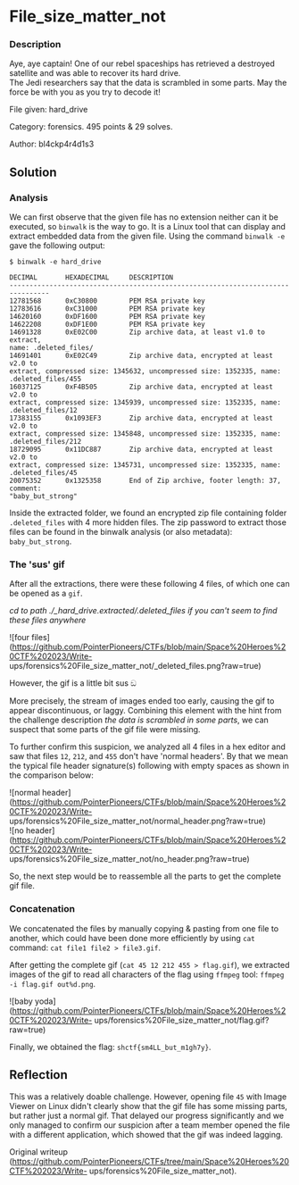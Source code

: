# File_size_matter_not

### Description  
Aye, aye captain! One of our rebel spaceships has retrieved a destroyed
satellite and was able to recover its hard drive.  
The Jedi researchers say that the data is scrambled in some parts. May the
force be with you as you try to decode it!

File given: hard_drive

Category: forensics. 495 points & 29 solves.

Author: bl4ckp4r4d1s3

## Solution

### Analysis  
We can first observe that the given file has no extension neither can it be
executed, so `binwalk` is the way to go. It is a Linux tool that can display
and extract embedded data from the given file. Using the command `binwalk -e`
gave the following output:

```  
$ binwalk -e hard_drive

DECIMAL       HEXADECIMAL     DESCRIPTION  
--------------------------------------------------------------------------------  
12781568      0xC30800        PEM RSA private key  
12783616      0xC31000        PEM RSA private key  
14620160      0xDF1600        PEM RSA private key  
14622208      0xDF1E00        PEM RSA private key  
14691328      0xE02C00        Zip archive data, at least v1.0 to extract,
name: .deleted_files/  
14691401      0xE02C49        Zip archive data, encrypted at least v2.0 to
extract, compressed size: 1345632, uncompressed size: 1352335, name:
.deleted_files/455  
16037125      0xF4B505        Zip archive data, encrypted at least v2.0 to
extract, compressed size: 1345939, uncompressed size: 1352335, name:
.deleted_files/12  
17383155      0x1093EF3       Zip archive data, encrypted at least v2.0 to
extract, compressed size: 1345848, uncompressed size: 1352335, name:
.deleted_files/212  
18729095      0x11DC887       Zip archive data, encrypted at least v2.0 to
extract, compressed size: 1345731, uncompressed size: 1352335, name:
.deleted_files/45  
20075352      0x1325358       End of Zip archive, footer length: 37, comment:
"baby_but_strong"  
```

Inside the extracted folder, we found an encrypted zip file containing folder
`.deleted_files` with 4 more hidden files. The zip password to extract those
files can be found in the binwalk analysis (or also metadata):
`baby_but_strong`.

### The 'sus' gif  
After all the extractions, there were these following 4 files, of which one
can be opened as a `gif`.

*cd to path ./_hard_drive.extracted/.deleted_files if you can't seem to find these files anywhere*

![four
files](https://github.com/PointerPioneers/CTFs/blob/main/Space%20Heroes%20CTF%202023/Write-
ups/forensics%20File_size_matter_not/_deleted_files.png?raw=true)

However, the gif is a little bit sus ඞ

More precisely, the stream of images ended too early, causing the gif to
appear discontinuous, or laggy. Combining this element with the hint from the
challenge description *the data is scrambled in some parts*, we can suspect
that some parts of the gif file were missing.

To further confirm this suspicion, we analyzed all 4 files in a hex editor and
saw that files `12`, `212`, and `455` don't have 'normal headers'. By that we
mean the typical file header signature(s) following with empty spaces as shown
in the comparison below:

![normal
header](https://github.com/PointerPioneers/CTFs/blob/main/Space%20Heroes%20CTF%202023/Write-
ups/forensics%20File_size_matter_not/normal_header.png?raw=true)  
![no
header](https://github.com/PointerPioneers/CTFs/blob/main/Space%20Heroes%20CTF%202023/Write-
ups/forensics%20File_size_matter_not/no_header.png?raw=true)

So, the next step would be to reassemble all the parts to get the complete gif
file.

### Concatenation

We concatenated the files by manually copying & pasting from one file to
another, which could have been done more efficiently by using `cat` command:
`cat file1 file2 > file3.gif`.

After getting the complete gif (`cat 45 12 212 455 > flag.gif`), we extracted
images of the gif to read all characters of the flag using `ffmpeg` tool:
`ffmpeg -i flag.gif out%d.png`.

![baby
yoda](https://github.com/PointerPioneers/CTFs/blob/main/Space%20Heroes%20CTF%202023/Write-
ups/forensics%20File_size_matter_not/flag.gif?raw=true)

Finally, we obtained the flag: `shctf{sm4LL_but_m1gh7y}`.

## Reflection

This was a relatively doable challenge. However, opening file `45` with Image
Viewer on Linux didn't clearly show that the gif file has some missing parts,
but rather just a normal gif. That delayed our progress significantly and we
only managed to confirm our suspicion after a team member opened the file with
a different application, which showed that the gif was indeed lagging.  

Original writeup
(https://github.com/PointerPioneers/CTFs/tree/main/Space%20Heroes%20CTF%202023/Write-
ups/forensics%20File_size_matter_not).